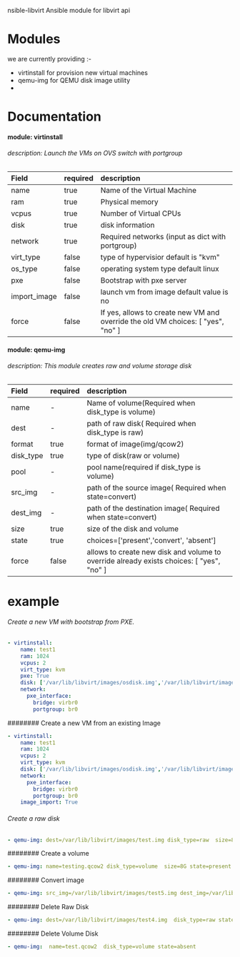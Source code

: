 nsible-libvirt
Ansible module for libvirt api

# Modules
we are currently providing :-
* virtinstall  for provision new virtual machines 
* qemu-img for QEMU disk image utility 
* 

# Documentation 

#### module: virtinstall
###### description: Launch the VMs on OVS switch with portgroup

| Field          | required       | description  |
| :------------- |:-------------- | :------------|
| name           | true      | Name of the Virtual Machine |
| ram            | true      | Physical memory |
| vcpus          | true      | Number of Virtual CPUs |
| disk           | true      | disk information |
| network        | true      | Required networks (input as dict with portgroup) | 
| virt_type      | false     | type of hypervisior default is "kvm" |
| os_type        | false     | operating system type default linux |
| pxe            | false     | Bootstrap with pxe server | choices: [ "True", "False" ] |
| import_image   | false     | launch vm from image default value is no | 
| force          | false     | If yes, allows to create new VM and override the old VM choices: [ "yes", "no" ] |


#### module: qemu-img
###### description: This module creates raw and volume storage disk

| Field          | required       | description  |
| :------------- |:-------------- | :------------|
| name           | -         | Name of volume(Required when disk_type is volume) |
| dest           | -         | path of raw disk( Required when disk_type is raw) |
| format         | true      | format of image(img/qcow2)|
| disk_type      | true      | type of disk(raw or volume) |
| pool           | -         | pool name(required if disk_type is volume) | 
| src_img        | -         | path of the source image( Required when state=convert) |
| dest_img       | -         | path of the destination image( Required when state=convert) |
| size           | true      | size of the disk and volume |
| state          | true      | choices=['present','convert', 'absent'] | 
| force          | false     | allows to create new disk and volume to override already exists choices: [ "yes", "no" ] |

# example
###### Create a new VM with bootstrap from PXE.
```yaml
- virtinstall:
    name: test1
    ram: 1024
    vcpus: 2
    virt_type: kvm
    pxe: True
    disk: ['/var/lib/libvirt/images/osdisk.img','/var/lib/libvirt/images/appdisk.img']
    network:
      pxe_interface:
        bridge: virbr0
        portgroup: br0
```

######## Create a new VM from an existing Image
```yaml
- virtinstall:
    name: test1
    ram: 1024
    vcpus: 2
    virt_type: kvm
    disk: ['/var/lib/libvirt/images/osdisk.img','/var/lib/libvirt/images/appdisk.img']
    network:
      pxe_interface:
        bridge: virbr0
        portgroup: br0
    image_import: True
```

###### Create a raw disk 
```yaml
- qemu-img: dest=/var/lib/libvirt/images/test.img disk_type=raw  size=8G state=present force=yes 
```

######## Create a volume 
```yaml  
- qemu-img: name=testing.qcow2 disk_type=volume  size=8G state=present force=yes 
```

######## Convert image
```yaml  
- qemu-img: src_img=/var/lib/libvirt/images/test5.img dest_img=/var/lib/libvirt/images/test5.qcow2 disk_type=qcow2 state=convert 
```

######## Delete Raw Disk
```yaml  
- qemu-img: dest=/var/lib/libvirt/images/test4.img  disk_type=raw state=absent 
```

######## Delete Volume Disk
```yaml  
- qemu-img:  name=test.qcow2  disk_type=volume state=absent 
```
